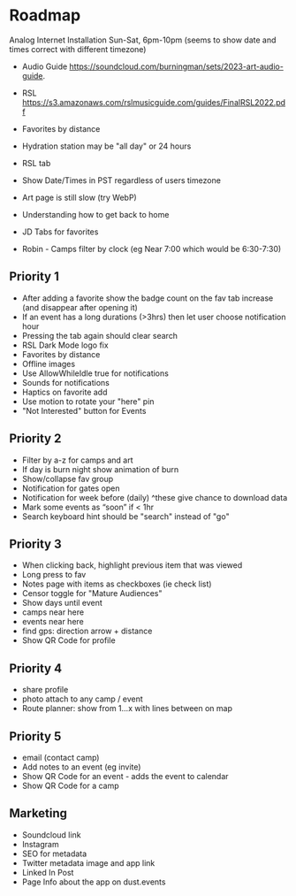 # Roadmap

Analog Internet Installation
Sun-Sat, 6pm-10pm (seems to show date and times correct with different timezone)
- Audio Guide https://soundcloud.com/burningman/sets/2023-art-audio-guide.
- RSL https://s3.amazonaws.com/rslmusicguide.com/guides/FinalRSL2022.pdf
- Favorites by distance
- Hydration station may be "all day" or 24 hours
- RSL tab

- Show Date/Times in PST regardless of users timezone
- Art page is still slow (try WebP)
- Understanding how to get back to home
- JD Tabs for favorites
- Robin - Camps filter by clock (eg Near 7:00 which would be 6:30-7:30)

## Priority 1
- After adding a favorite show the badge count on the fav tab increase (and disappear after opening it)
- If an event has a long durations (>3hrs) then let user choose notification hour
- Pressing the tab again should clear search
- RSL Dark Mode logo fix
- Favorites by distance
- Offline images
- Use AllowWhileIdle true for notifications
- Sounds for notifications
- Haptics on favorite add
- Use motion to rotate your "here" pin
- "Not Interested" button for Events


## Priority 2
- Filter by a-z for camps and art
- If day is burn night show animation of burn
- Show/collapse fav group
- Notification for gates open
- Notification for week before (daily) ^these give chance to download data
- Mark some events as “soon” if < 1hr
- Search keyboard hint should be "search" instead of "go"

## Priority 3
- When clicking back, highlight previous item that was viewed
- Long press to fav
- Notes page with items as checkboxes (ie check list)
- Censor toggle for "Mature Audiences"
- Show days until event
- camps near here
- events near here
- find gps: direction arrow + distance
- Show QR Code for profile

## Priority 4
- share profile
- photo attach to any camp / event
- Route planner: show from 1...x with lines between on map

## Priority 5
- email (contact camp)
- Add notes to an event (eg invite)
- Show QR Code for an event - adds the event to calendar
- Show QR Code for a camp

## Marketing
- Soundcloud link
- Instagram
- SEO for metadata
- Twitter metadata image and app link
- Linked In Post
- Page Info about the app on dust.events